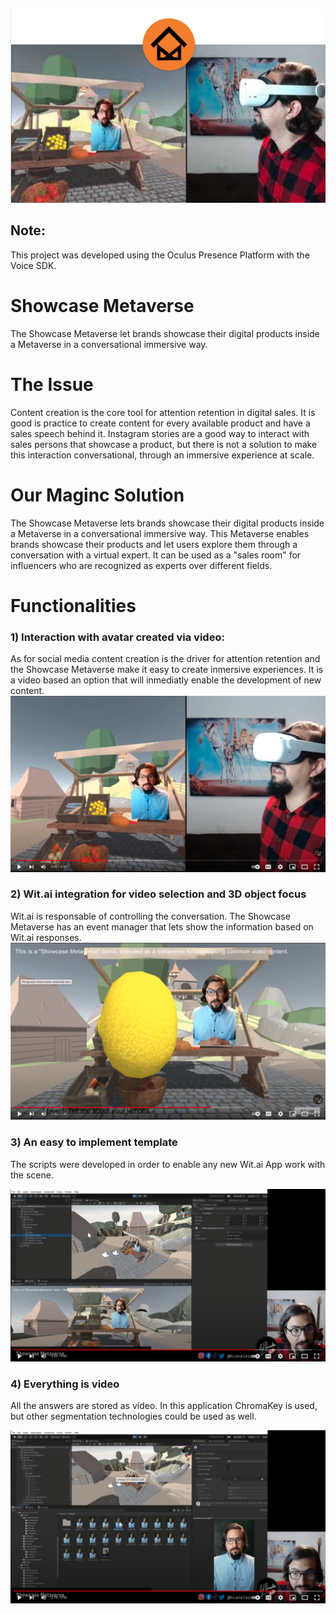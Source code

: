 ![Image1](img/first.png?raw=true)

## Note: 
This project was developed using the Oculus Presence Platform with the Voice SDK. 

# Showcase Metaverse
The Showcase Metaverse let brands showcase their digital products inside a Metaverse in a conversational immersive way.

# The Issue
Content creation is the core tool for attention retention in digital sales. It is good is practice to create content for every available product and have a sales speech behind it. Instagram stories are a good way to interact with sales persons that showcase a product, but there is not a solution to make this interaction conversational, through an immersive experience at scale.

# Our Maginc Solution
The Showcase Metaverse lets brands showcase their digital products inside a Metaverse in a conversational immersive way. This Metaverse enables brands showcase their products and let users explore them through a conversation with a virtual expert. It can be used as a "sales room" for influencers who are recognized as experts over different fields.

# Functionalities

### 1) Interaction with avatar created via video: 

As for social media content creation is the driver for attention retention and the Showcase Metaverse make it easy to create inmersive experiences. It is a video based an option that will inmediatly enable the development of new content.
![Image2](img/second.png?raw=true)

### 2) Wit.ai integration for video selection and 3D object focus

Wit.ai is responsable of controlling the conversation. The Showcase Metaverse has an event manager that lets show the information based on Wit.ai responses.
![Image3](img/third.png?raw=true)

### 3) An easy to implement template
The scripts were developed in order to enable any new Wit.ai App work with the scene.

![Image4](img/fourth.png?raw=true)

### 4) Everything is video
All the answers are stored as video. In this application ChromaKey is used, but other segmentation technologies could be used as well. 

![Image5](img/fifth.png?raw=true)